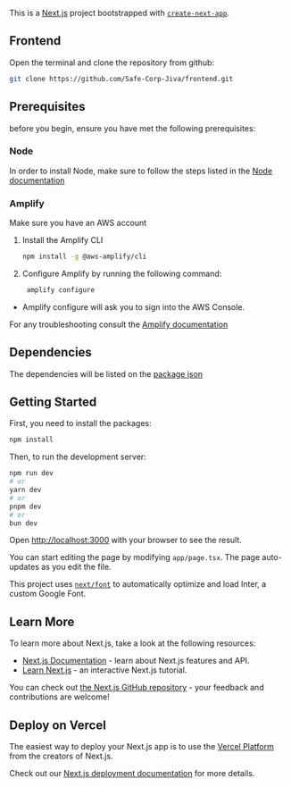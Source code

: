 This is a [Next.js](https://nextjs.org/) project bootstrapped with [`create-next-app`](https://github.com/vercel/next.js/tree/canary/packages/create-next-app).

## Frontend

Open the terminal and clone the repository from github:

```bash
git clone https://github.com/Safe-Corp-Jiva/frontend.git
```

## Prerequisites 

before you begin, ensure you have met the following prerequisites: 

### Node

In order to install Node, make sure to follow the steps listed in the [Node documentation](https://nodejs.org/en/download/package-manager)

### Amplify

Make sure you have an AWS account

1. Install the Amplify CLI
    ```bash
    npm install -g @aws-amplify/cli
    ```
2. Configure Amplify by running the following command:
   ```bash
    amplify configure
    ```
  - Amplify configure will ask you to sign into the AWS Console.
   
For any troubleshooting consult the [Amplify documentation](https://docs.amplify.aws/gen1/javascript/tools/cli/start/set-up-cli/) 

## Dependencies

The dependencies will be listed on the [package json](package.json)


## Getting Started

First, you need to install the packages:

```bash
npm install
```

Then, to run the development server:

```bash
npm run dev
# or
yarn dev
# or
pnpm dev
# or
bun dev
```

Open [http://localhost:3000](http://localhost:3000) with your browser to see the result.

You can start editing the page by modifying `app/page.tsx`. The page auto-updates as you edit the file.

This project uses [`next/font`](https://nextjs.org/docs/basic-features/font-optimization) to automatically optimize and load Inter, a custom Google Font.

## Learn More

To learn more about Next.js, take a look at the following resources:

- [Next.js Documentation](https://nextjs.org/docs) - learn about Next.js features and API.
- [Learn Next.js](https://nextjs.org/learn) - an interactive Next.js tutorial.

You can check out [the Next.js GitHub repository](https://github.com/vercel/next.js/) - your feedback and contributions are welcome!

## Deploy on Vercel

The easiest way to deploy your Next.js app is to use the [Vercel Platform](https://vercel.com/new?utm_medium=default-template&filter=next.js&utm_source=create-next-app&utm_campaign=create-next-app-readme) from the creators of Next.js.

Check out our [Next.js deployment documentation](https://nextjs.org/docs/deployment) for more details.
